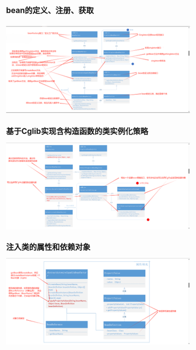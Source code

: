 ## bean的定义、注册、获取
![bean的定义、注册、获取](https://github.com/lanhaifanxing/my-spring/blob/1ffe6ec950846b126697f837c2987a4a8b8b568a/springImg/spring-bean-register.png)
---
## 基于Cglib实现含构造函数的类实例化策略
![基于Cglib实现含构造函数的类实例化策略](https://github.com/lanhaifanxing/my-spring/blob/06cad38712ad52077adab22238eaebe8084ff72c/springImg/spring-bean-constructor.png)

## 注入类的属性和依赖对象
![注入类的属性和依赖对象](https://github.com/lanhaifanxing/my-spring/blob/57c2a0cf92381b500d080b8769a20b6ce7dab56d/springImg/spring-bean-property.png)
